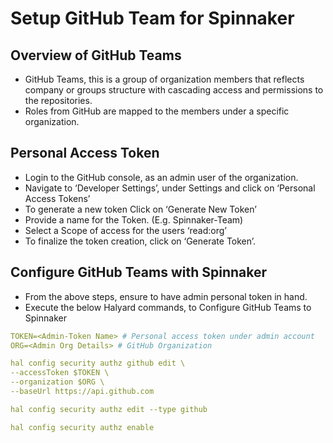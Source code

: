 # Setup GitHub Team for Spinnaker

## Overview of GitHub Teams
* GitHub Teams, this is a group of organization members that reflects company or groups
structure with cascading access and permissions to the repositories.
* Roles from GitHub are mapped to the members under a specific organization.
## Personal Access Token
* Login to the GitHub console, as an admin user of the organization.
* Navigate to ‘Developer Settings’, under Settings and click on ‘Personal Access Tokens’
* To generate a new token Click on ‘Generate New Token’
* Provide a name for the Token. (E.g. Spinnaker-Team)
* Select a Scope of access for the users ‘read:org’
* To finalize the token creation, click on ‘Generate Token’.
## Configure GitHub Teams with Spinnaker
* From the above steps, ensure to have admin personal token in hand.
* Execute the below Halyard commands, to Configure GitHub Teams to Spinnaker
```yml
TOKEN=<Admin-Token Name> # Personal access token under admin account
ORG=<Admin Org Details> # GitHub Organization

hal config security authz github edit \
--accessToken $TOKEN \
--organization $ORG \
--baseUrl https://api.github.com

hal config security authz edit --type github

hal config security authz enable
```